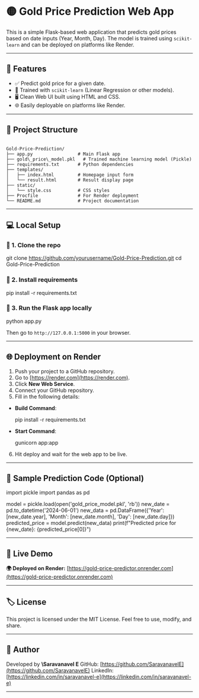 # 🟡 Gold Price Prediction Web App

This is a simple Flask-based web application that predicts gold prices based on date inputs (Year, Month, Day). The model is trained using `scikit-learn` and can be deployed on platforms like Render.

---

## 🚀 Features

- ✅ Predict gold price for a given date.
- 🧠 Trained with `scikit-learn` (Linear Regression or other models).
- 🖥️ Clean Web UI built using HTML and CSS.
- 🌐 Easily deployable on platforms like Render.

---

## 📁 Project Structure

```

Gold-Price-Prediction/
├── app.py                 # Main Flask app
├── gold\_price\_model.pkl   # Trained machine learning model (Pickle)
├── requirements.txt       # Python dependencies
├── templates/
│   ├── index.html         # Homepage input form
│   └── result.html        # Result display page
├── static/
│   └── style.css          # CSS styles
├── Procfile               # For Render deployment
└── README.md              # Project documentation

````

---

## 💻 Local Setup

### 🔹 1. Clone the repo

git clone https://github.com/yourusername/Gold-Price-Prediction.git
cd Gold-Price-Prediction

### 🔹 2. Install requirements

pip install -r requirements.txt


### 🔹 3. Run the Flask app locally

python app.py

Then go to `http://127.0.0.1:5000` in your browser.

---

## 🌐 Deployment on Render

1. Push your project to a GitHub repository.
2. Go to [https://render.com](https://render.com).
3. Click **New Web Service**.
4. Connect your GitHub repository.
5. Fill in the following details:

* **Build Command**:

  pip install -r requirements.txt

* **Start Command**:

  gunicorn app:app

6. Hit deploy and wait for the web app to be live.

---

## 📌 Sample Prediction Code (Optional)

import pickle
import pandas as pd

model = pickle.load(open('gold_price_model.pkl', 'rb'))
new_date = pd.to_datetime('2024-06-01')
new_data = pd.DataFrame({'Year': [new_date.year], 'Month': [new_date.month], 'Day': [new_date.day]})
predicted_price = model.predict(new_data)
print(f"Predicted price for {new_date}: {predicted_price[0]}")

---

## 🔗 Live Demo

**🌍 Deployed on Render:**
[https://gold-price-predictor.onrender.com](https://gold-price-predictor.onrender.com)

---

## 🏷️ License

This project is licensed under the MIT License. Feel free to use, modify, and share.

---

## 🙌 Author

Developed by **\Saravanavel E**
GitHub: [https://github.com/SaravanavelE](https://github.com/SaravanavelE)
LinkedIn: [https://linkedin.com/in/saravanavel-e](https://linkedin.com/in/saravanavel-e)

---
